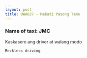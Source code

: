 ```yaml
---
layout: post
title: UWA637 - Makati Pasong Tamo
---
```


### Name of taxi: JMC

Kaskasero ang driver at walang modo

```Reckless driving```
